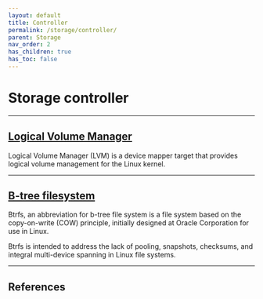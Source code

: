 ```yaml
---
layout: default
title: Controller
permalink: /storage/controller/
parent: Storage
nav_order: 2
has_children: true
has_toc: false
---
```


# Storage controller

---

## [Logical Volume Manager](/Andromeda/storage/controller/lvm/)

Logical Volume Manager (LVM) is a device mapper target that provides logical volume management for the Linux kernel.

---

## [B-tree filesystem](/Andromeda/storage/controller/btrfs/)

Btrfs, an abbreviation for b-tree file system is a file system based on the copy-on-write (COW) principle, initially designed at Oracle Corporation for use in Linux.

Btrfs is intended to address the lack of pooling, snapshots, checksums, and integral multi-device spanning in Linux file systems.

---

## References
